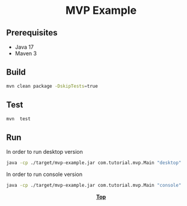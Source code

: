 # <p align="center">MVP Example</p>

## Prerequisites

* Java 17
* Maven 3

## Build

```bash
mvn clean package -DskipTests=true
```

## Test

```bash
mvn  test
```

## Run

In order to run desktop version

```bash
java -cp ./target/mvp-example.jar com.tutorial.mvp.Main "desktop"
```

In order to run console version

```bash
java -cp ./target/mvp-example.jar com.tutorial.mvp.Main "console"
```

**<p align="center">[Top](#MVP-Example)</p>**